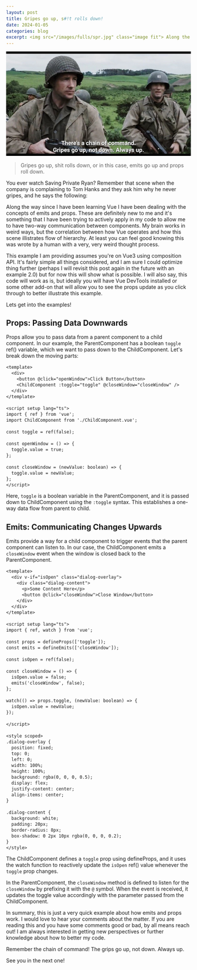 ```yaml
---
layout: post
title: Gripes go up, s#!t rolls down!
date: 2024-01-05
categories: blog
excerpt: <img src="/images/fulls/spr.jpg" class="image fit"> Along the way since I have been learning Vue I have been dealing with the concepts of emits and props. These are definitely new to me and it's something that I have been trying to actively apply in my code to allow me to have two-way communication between components. My brain works in weird ways, but the correlation between how Vue operates and how this scene illistrates flow of hierarchy. At least you can feel good knowing this was wrote by a human with a very, very weird thought process.
---
```


<img src="/images/thumbs/spr.jpg" class="image fit" title="Image taken from Saving Private Ryan - DreamWorks / Paramount Pictures - 1998"> 


> Gripes go up, shit rolls down, or in this case, emits go up and props roll down.

You ever watch Saving Private Ryan? Remember that scene when the company is complaining to Tom Hanks and they ask him why he never gripes, and he says the following:

Along the way since I have been learning Vue I have been dealing with the concepts of emits and props. These are definitely new to me and it's something that I have been trying to actively apply in my code to allow me to have two-way communication between components. My brain works in weird ways, but the correlation between how Vue operates and how this scene illistrates flow of hierarchy. At least you can feel good knowing this was wrote by a human with a very, very weird thought process.

This example I am providing assumes you're on Vue3 using composition API. It's fairly simple all things considered, and I am sure I could optimize thing further (perhaps I will revisit this post again in the future with an example 2.0) but for now this will show what is possible. I will also say, this code will work as is, but ideally you will have Vue DevTools installed or some other add-on that will allow you to see the props update as you click through to better illustrate this example.

Lets get into the examples!

## Props: Passing Data Downwards

Props allow you to pass data from a parent component to a child component. In our example, the ParentComponent has a boolean `toggle` ref() variable, which we want to pass down to the ChildComponent. Let's break down the moving parts:

```
<template>
  <div>
    <button @click="openWindow">Click Button</button>
    <ChildComponent :toggle="toggle" @closeWindow="closeWindow" />
  </div>
</template>

<script setup lang="ts">
import { ref } from 'vue';
import ChildComponent from './ChildComponent.vue';

const toggle = ref(false);

const openWindow = () => {
  toggle.value = true;
};

const closeWindow = (newValue: boolean) => {
  toggle.value = newValue;
};
</script>
```

Here, `toggle` is a boolean variable in the ParentComponent, and it is passed down to ChildComponent using the `:toggle` syntax. This establishes a one-way data flow from parent to child.

## Emits: Communicating Changes Upwards

Emits provide a way for a child component to trigger events that the parent component can listen to. In our case, the ChildComponent emits a `closeWindow` event when the window is closed back to the ParentComponent.

```
<template>
  <div v-if="isOpen" class="dialog-overlay">
    <div class="dialog-content">
      <p>Some Content Here</p>
      <button @click="closeWindow">Close Window</button>
    </div>
  </div>
</template>

<script setup lang="ts">
import { ref, watch } from 'vue';

const props = defineProps(['toggle']);
const emits = defineEmits(['closeWindow']);

const isOpen = ref(false);

const closeWindow = () => {
  isOpen.value = false;
  emits('closeWindow', false);
};

watch(() => props.toggle, (newValue: boolean) => {
  isOpen.value = newValue;
});

</script>

<style scoped>
.dialog-overlay {
  position: fixed;
  top: 0;
  left: 0;
  width: 100%;
  height: 100%;
  background: rgba(0, 0, 0, 0.5);
  display: flex;
  justify-content: center;
  align-items: center;
}

.dialog-content {
  background: white;
  padding: 20px;
  border-radius: 8px;
  box-shadow: 0 2px 10px rgba(0, 0, 0, 0.2);
}
</style>
```

The ChildComponent defines a `toggle` prop using defineProps, and it uses the watch function to reactively update the `isOpen` ref() value whenever the `toggle` prop changes.

In the ParentComponent, the `closeWindow` method is defined to listen for the `closeWindow` by prefixing it with the `@` symbol. When the event is received, it updates the toggle value accordingly with the parameter passed from the ChildComponent.

In summary, this is just a very quick example about how emits and props work. I would love to hear your comments about the matter. If you are reading this and you have some comments good or bad, by all means reach out! I am always interested in getting new perspectives or further knowledge about how to better my code.

Remember the chain of command! The grips go up, not down. Always up.

See you in the next one!
